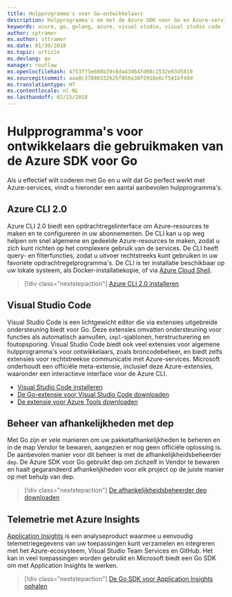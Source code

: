 ```yaml
---
title: Hulpprogramma's voor Go-ontwikkelaars
description: Hulpprogramma's om met de Azure SDK voor Go en Azure-services te werken
keywords: azure, go, golang, azure, visual studio, visual studio code
author: sptramer
ms.author: sttramer
ms.date: 01/30/2018
ms.topic: article
ms.devlang: go
manager: routlaw
ms.openlocfilehash: 4753775e608b39c6da43d64fd08c1532e03d5810
ms.sourcegitcommit: aaa8c37880332625f858a38f5918e6cf581bf48d
ms.translationtype: HT
ms.contentlocale: nl-NL
ms.lasthandoff: 02/15/2018
---
```

# <a name="tools-for-developers-using-the-azure-sdk-for-go"></a>Hulpprogramma's voor ontwikkelaars die gebruikmaken van de Azure SDK voor Go

Als u effectief wilt coderen met Go en u wilt dat Go perfect werkt met Azure-services, vindt u hieronder een aantal aanbevolen hulpprogramma's.

## <a name="azure-cli-20"></a>Azure CLI 2.0

Azure CLI 2.0 biedt een opdrachtregelinterface om Azure-resources te maken en te configureren in uw abonnementen. De CLI kan u op weg helpen om snel algemene en gedeelde Azure-resources te maken, zodat u zich kunt richten op het complexere gebruik van de services. De CLI heeft query- en filterfuncties, zodat u uitvoer rechtstreeks kunt gebruiken in uw favoriete opdrachtregelprogramma's. De CLI is ter installatie beschikbaar op uw lokale systeem, als Docker-installatiekopie, of via [Azure Cloud Shell](https://docs.microsoft.com/en-us/azure/cloud-shell/overview).

> [!div class="nextstepaction"]
> [Azure CLI 2.0 installeren](/cli/azure/install-azure-cli)

## <a name="visual-studio-code"></a>Visual Studio Code

Visual Studio Code is een lichtgewicht editor die via extensies uitgebreide ondersteuning biedt voor Go. Deze extensies omvatten ondersteuning voor functies als automatisch aanvullen, `impl`-sjablonen, herstructurering en foutopsporing. Visual Studio Code biedt ook veel extensies voor algemene hulpprogramma's voor ontwikkelaars, zoals broncodebeheer, en biedt zelfs extensies voor rechtstreekse communicatie met Azure-services. Microsoft onderhoudt een officiële meta-extensie, inclusief deze Azure-extensies, waaronder een interactieve interface voor de Azure CLI.

* [Visual Studio Code installeren](https://code.visualstudio.com/Download)
* [De Go-extensie voor Visual Studio Code downloaden](https://code.visualstudio.com/docs/languages/go)
* [De extensie voor Azure Tools downloaden](https://marketplace.visualstudio.com/items?itemName=ms-vscode.vscode-azureextensionpack)

## <a name="dependency-management-with-dep"></a>Beheer van afhankelijkheden met dep

Met Go zijn er vele manieren om uw pakketafhankelijkheden te beheren en in de map Vendor te bewaren, aangezien er nog geen officiële oplossing is. De aanbevolen manier voor dit beheer is met de afhankelijkheidsbeheerder `dep`. De Azure SDK voor Go gebruikt dep om zichzelf in Vendor te bewaren en haalt gegarandeerd afhankelijkheden voor elk project op de juiste manier op met behulp van dep.

> [!div class="nextstepaction"]
> [De afhankelijkheidsbeheerder dep downloaden](https://github.com/tools/godep)

## <a name="telemetry-with-application-insights"></a>Telemetrie met Azure Insights

[Application Insights](https://azure.microsoft.com/en-us/services/application-insights/) is een analyseproduct waarmee u eenvoudig telemetriegegevens van uw toepassingen kunt verzamelen en integreren met het Azure-ecosysteem, Visual Studio Team Services en GitHub. Het kan in veel toepassingen worden gebruikt en Microsoft biedt een Go SDK om met Application Insights te werken.

> [!div class="nextstepaction"]
> [De Go SDK voor Application Insights ophalen](https://github.com/Microsoft/ApplicationInsights-Go) 
